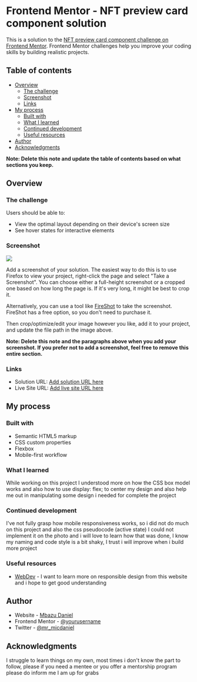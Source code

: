 # Frontend Mentor - NFT preview card component solution

This is a solution to the [NFT preview card component challenge on Frontend Mentor](https://www.frontendmentor.io/challenges/nft-preview-card-component-SbdUL_w0U). Frontend Mentor challenges help you improve your coding skills by building realistic projects. 

## Table of contents

- [Overview](#overview)
  - [The challenge](#the-challenge)
  - [Screenshot](#screenshot)
  - [Links](#links)
- [My process](#my-process)
  - [Built with](#built-with)
  - [What I learned](#what-i-learned)
  - [Continued development](#continued-development)
  - [Useful resources](#useful-resources)
- [Author](#author)
- [Acknowledgments](#acknowledgments)

**Note: Delete this note and update the table of contents based on what sections you keep.**

## Overview

### The challenge

Users should be able to:

- View the optimal layout depending on their device's screen size
- See hover states for interactive elements

### Screenshot

![](./screenshot.jpg)

Add a screenshot of your solution. The easiest way to do this is to use Firefox to view your project, right-click the page and select "Take a Screenshot". You can choose either a full-height screenshot or a cropped one based on how long the page is. If it's very long, it might be best to crop it.

Alternatively, you can use a tool like [FireShot](https://getfireshot.com/) to take the screenshot. FireShot has a free option, so you don't need to purchase it. 

Then crop/optimize/edit your image however you like, add it to your project, and update the file path in the image above.

**Note: Delete this note and the paragraphs above when you add your screenshot. If you prefer not to add a screenshot, feel free to remove this entire section.**

### Links

- Solution URL: [Add solution URL here](https://your-solution-url.com)
- Live Site URL: [Add live site URL here](https://your-live-site-url.com)

## My process

### Built with

- Semantic HTML5 markup
- CSS custom properties
- Flexbox
- Mobile-first workflow


### What I learned

While working on this project I understood more on how the CSS box model works and also how to use display: flex; to center my design and also help me out in manipulating some design i needed for complete the project

### Continued development

I've not fully grasp how mobile responsiveness works, so i did not do much on this project and also the css pseudocode (active state) I could not implement it on the photo and i will love to learn how that was done, I know my naming and code style is a bit shaky, I trust i will improve when i build more project
 
### Useful resources

- [WebDev](https://www.web.dev) - I want to learn more on responsible design from this website and i hope to get good understanding


## Author

- Website - [Mbazu Daniel](https://www.your-site.com)
- Frontend Mentor - [@yourusername](https://www.frontendmentor.io/profile/yourusername)
- Twitter - [@mr_micdaniel](https://www.twitter.com/mr_micdaniel)


## Acknowledgments

I struggle to learn things on my own, most times i don't know the part to follow, please if you need a mentee or you offer a mentorship program please do inform me I am up for grabs